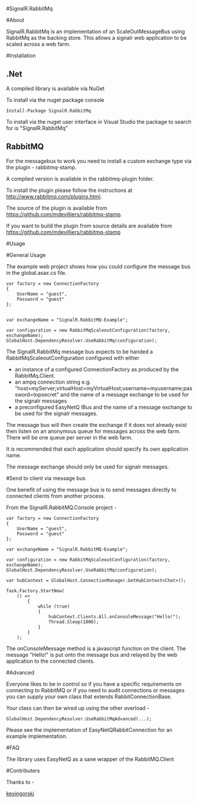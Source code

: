 #SignalR.RabbitMq

#About

SignalR.RabbitMq is an implementation of an ScaleOutMessageBus using RabbitMq as the backing store. This allows a
signalr web application to be scaled across a web farm.

#Installation

.Net
----

A compiled library is available via NuGet

To install via the nuget package console

```PS
Install-Package SignalR.RabbitMq
```

To install via the nuget user interface in Visual Studio the package to search for is "SignalR.RabbitMq"

RabbitMQ
--------

For the messagebus to work you need to install a custom exchange type via the plugin - rabbitmq-stamp.

A complied version is available in the rabbitmq-plugin folder.

To install the plugin please follow the instructions at http://www.rabbitmq.com/plugins.html.

The source of the plugin is available from https://github.com/mdevilliers/rabbitmq-stamp.

If you want to build the plugin from source details are available from https://github.com/mdevilliers/rabbitmq-stamp

#Usage


#General Usage

The example web project shows how you could configure the message bus in the global.asax.cs file.

```CSHARP
var factory = new ConnectionFactory 
{ 
	UserName = "guest",
	Password = "guest"
};


var exchangeName = "SignalR.RabbitMQ-Example";

var configuration = new RabbitMqScaleoutConfiguration(factory, exchangeName);
GlobalHost.DependencyResolver.UseRabbitMq(configuration);

```

The SignalR.RabbitMq message bus expects to be handed a RabbitMqScaleoutConfiguration configured with either 
+ an instance of a configured ConnectionFactory as produced by the RabbitMq.Client.
+ an ampq connection string e.g. "host=myServer;virtualHost=myVirtualHost;username=myusername;password=topsecret" and the name of a message exchange to be used for the signalr messages 
+ a preconfigured EasyNetQ IBus and the name of a message exchange to be used for the signalr messages.

The message bus will then create the exchange if it does not already exist then listen on an anonymous queue for messages across the web farm. There will be one queue per server in the web farm. 

It is recommended that each application should specify its own application name.

The message exchange should only be used for signalr messages.


#Send to client via message bus


One benefit of using the message bus is to send messages directly to connected clients from another process.

From the SignalR.RabbitMQ.Console project -

```CSHARP
var factory = new ConnectionFactory 
{ 
	UserName = "guest",
	Password = "guest"
};

var exchangeName = "SignalR.RabbitMQ-Example";

var configuration = new RabbitMqScaleoutConfiguration(factory, exchangeName);
GlobalHost.DependencyResolver.UseRabbitMq(configuration);

var hubContext = GlobalHost.ConnectionManager.GetHubContext<Chat>();

Task.Factory.StartNew(
	() =>
		{
			while (true)
			{
				hubContext.Clients.All.onConsoleMessage("Hello!");
				Thread.Sleep(1000);
			}
		}
	);

```

The onConsoleMessage method is a javascript function on the client.
The message "Hello!" is put onto the message bus and relayed by the web application to the connected clients.

#Advanced

Everyone likes to be in control so if you have a specific requirements on connecting to RabbitMQ or if you need to audit connections or messages you can supply your own class that extends RabbitConnectionBase.

Your class can then be wired up using the other overload -

```CSHARP
GlobalHost.DependencyResolver.UseRabbitMqAdvanced(...);
```

Please see the implementation of EasyNetQRabbitConnection for an example implementation.

#FAQ


The library uses EasyNetQ as a sane wrapper of the RabbitMQ.Client

#Contributers

Thanks to -

[kevingorski](https://github.com/kevingorski)
